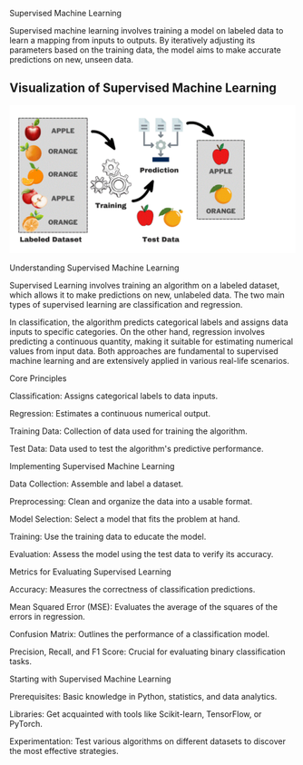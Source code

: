 
Supervised Machine Learning 


Supervised machine learning involves training a model on labeled data to learn a mapping from inputs to outputs. By iteratively adjusting its parameters based on the training data, the model aims to make accurate predictions on new, unseen data.

## Visualization of Supervised Machine Learning

<img src="supervised-learning.gif" width="600"/>


Understanding Supervised Machine Learning

Supervised Learning involves training an algorithm on a labeled dataset, which allows it to make predictions on new, unlabeled data. The two main types of supervised learning are classification and regression.

In classification, the algorithm predicts categorical labels and assigns data inputs to specific categories. On the other hand, regression involves predicting a continuous quantity, making it suitable for estimating numerical values from input data. Both approaches are fundamental to supervised machine learning and are extensively applied in various real-life scenarios.

Core Principles

Classification: Assigns categorical labels to data inputs.

Regression: Estimates a continuous numerical output.

Training Data: Collection of data used for training the algorithm.

Test Data: Data used to test the algorithm's predictive performance.


Implementing Supervised Machine Learning

Data Collection: Assemble and label a dataset.

Preprocessing: Clean and organize the data into a usable format.

Model Selection: Select a model that fits the problem at hand.

Training: Use the training data to educate the model.

Evaluation: Assess the model using the test data to verify its accuracy.


Metrics for Evaluating Supervised Learning

Accuracy: Measures the correctness of classification predictions.

Mean Squared Error (MSE): Evaluates the average of the squares of the errors in regression.

Confusion Matrix: Outlines the performance of a classification model.

Precision, Recall, and F1 Score: Crucial for evaluating binary classification tasks.


Starting with Supervised Machine Learning

Prerequisites: Basic knowledge in Python, statistics, and data analytics.

Libraries: Get acquainted with tools like Scikit-learn, TensorFlow, or PyTorch.

Experimentation: Test various algorithms on different datasets to discover the most effective strategies.
